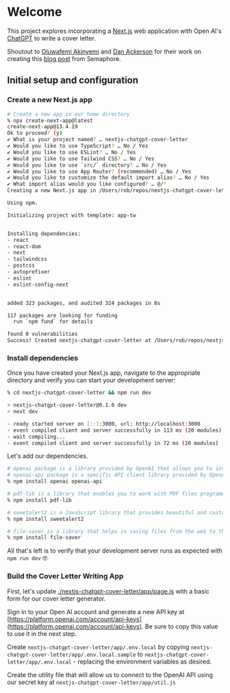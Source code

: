 # Welcome

This project explores incorporating a [Next.js](https://nextjs.org) web application with Open AI's [ChatGPT](https://openai.com/chatgpt) to write a cover letter.

Shoutout to [Oluwafemi Akinyemi](https://semaphoreci.com/author/oluwafemi-akinyemi) and [Dan Ackerson](https://semaphoreci.com/author/dan-ackerson) for their work on creating this [blog post](https://semaphoreci.com/blog/cover-letter-app-nextjs-chatgpt) from Semaphore.

## Initial setup and configuration

### Create a new Next.js app

```sh
# Create a new app in our home directory
% npx create-next-app@latest
create-next-app@13.4.19
Ok to proceed? (y)
✔ What is your project named? … nextjs-chatgpt-cover-letter
✔ Would you like to use TypeScript? … No / Yes
✔ Would you like to use ESLint? … No / Yes
✔ Would you like to use Tailwind CSS? … No / Yes
✔ Would you like to use `src/` directory? … No / Yes
✔ Would you like to use App Router? (recommended) … No / Yes
✔ Would you like to customize the default import alias? … No / Yes
✔ What import alias would you like configured? … @/*
Creating a new Next.js app in /Users/rob/repos/nextjs-chatgpt-cover-letter/nextjs-chatgpt-cover-letter.

Using npm.

Initializing project with template: app-tw


Installing dependencies:
- react
- react-dom
- next
- tailwindcss
- postcss
- autoprefixer
- eslint
- eslint-config-next


added 323 packages, and audited 324 packages in 8s

117 packages are looking for funding
  run `npm fund` for details

found 0 vulnerabilities
Success! Created nextjs-chatgpt-cover-letter at /Users/rob/repos/nextjs-chatgpt-cover-letter/nextjs-chatgpt-cover-letter

```

### Install dependencies

Once you have created your Next.js app, navigate to the appropriate directory and verify you can start your development server:

```sh
% cd nextjs-chatgpt-cover-letter && npm run dev

> nextjs-chatgpt-cover-letter@0.1.0 dev
> next dev

- ready started server on [::]:3000, url: http://localhost:3000
- event compiled client and server successfully in 113 ms (20 modules)
- wait compiling...
- event compiled client and server successfully in 72 ms (20 modules)

```

Let's add our dependencies.

```sh
# openai package is a library provided by OpenAI that allows you to interact with their language models and APIs - https://www.npmjs.com/package/openai
# openai-api package is a specific API client library provided by OpenAI - https://www.npmjs.com/package/openai-api
% npm install openai openai-api

# pdf-lib is a library that enables you to work with PDF files programmatically - https://www.npmjs.com/package/pdf-lib?activeTab=readme
% npm install pdf-lib

# sweetalert2 is a JavaScript library that provides beautiful and customizable popup dialogs, alerts, and modals - https://www.npmjs.com/package/sweetalert2
% npm install sweetalert2

# file-saver is a library that helps in saving files from the web to the user’s device - https://www.npmjs.com/package/file-saver
% npm install file-saver

```

All that's left is to verify that your development server runs as expected with `npm run dev` 🤓

### Build the Cover Letter Writing App

First, let's update [./nextjs-chatgpt-cover-letter/app/page.js](./nextjs-chatgpt-cover-letter/app/page.js) with a basic form for our cover letter generator.

Sign in to your Open AI account and generate a new API key at [https://platform.openai.com/account/api-keys](https://platform.openai.com/account/api-keys). Be sure to copy this value to use it in the next step.

Create `nextjs-chatgpt-cover-letter/app/.env.local` by copying `nextjs-chatgpt-cover-letter/app/.env.local.sample` to `nextjs-chatgpt-cover-letter/app/.env.local` - replacing the environment variables as desired.

Create the utility file that will allow us to connect to the OpenAI API using our secret key at `nextjs-chatgpt-cover-letter/app/util.js`
